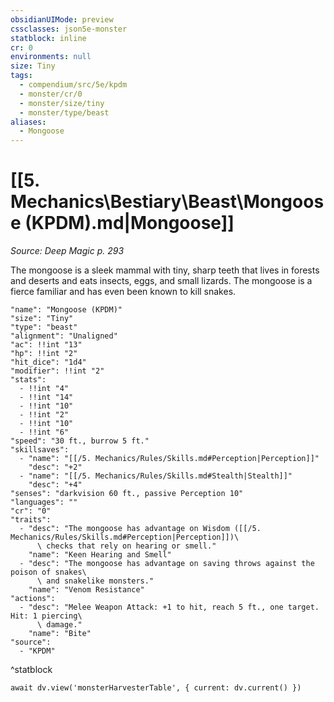 ```yaml
---
obsidianUIMode: preview
cssclasses: json5e-monster
statblock: inline
cr: 0
environments: null
size: Tiny
tags:
  - compendium/src/5e/kpdm
  - monster/cr/0
  - monster/size/tiny
  - monster/type/beast
aliases:
  - Mongoose
---
```

# [[5. Mechanics\Bestiary\Beast\Mongoose (KPDM).md|Mongoose]]
*Source: Deep Magic p. 293*

The mongoose is a sleek mammal with tiny, sharp teeth that lives in forests and deserts and eats insects, eggs, and small lizards. The mongoose is a fierce familiar and has even been known to kill snakes.

```statblock
"name": "Mongoose (KPDM)"
"size": "Tiny"
"type": "beast"
"alignment": "Unaligned"
"ac": !!int "13"
"hp": !!int "2"
"hit_dice": "1d4"
"modifier": !!int "2"
"stats":
  - !!int "4"
  - !!int "14"
  - !!int "10"
  - !!int "2"
  - !!int "10"
  - !!int "6"
"speed": "30 ft., burrow 5 ft."
"skillsaves":
  - "name": "[[/5. Mechanics/Rules/Skills.md#Perception|Perception]]"
    "desc": "+2"
  - "name": "[[/5. Mechanics/Rules/Skills.md#Stealth|Stealth]]"
    "desc": "+4"
"senses": "darkvision 60 ft., passive Perception 10"
"languages": ""
"cr": "0"
"traits":
  - "desc": "The mongoose has advantage on Wisdom ([[/5. Mechanics/Rules/Skills.md#Perception|Perception]])\
      \ checks that rely on hearing or smell."
    "name": "Keen Hearing and Smell"
  - "desc": "The mongoose has advantage on saving throws against the poison of snakes\
      \ and snakelike monsters."
    "name": "Venom Resistance"
"actions":
  - "desc": "Melee Weapon Attack: +1 to hit, reach 5 ft., one target. Hit: 1 piercing\
      \ damage."
    "name": "Bite"
"source":
  - "KPDM"
```
^statblock

```dataviewjs
await dv.view('monsterHarvesterTable', { current: dv.current() })
```

